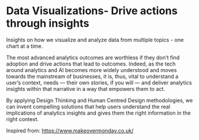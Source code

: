 # Data Visualizations- Drive actions through insights

Insights on how we visualize and analyze data from multiple topics - one chart at a time.

The most advanced analytics outcomes are worthless if they don’t find adoption and drive actions that lead to outcomes. Indeed, as the tech around analytics and AI becomes more widely understood and moves towards the mainstream of businesses, it is, thus, vital to understand a user’s context, needs — their own stories, if you will — and deliver analytics insights within that narrative in a way that empowers them to act.  

By applying Design Thinking and Human Centred Design methodologies, we can invent compelling solutions that help users understand the real implications of analytics insights and gives them the right information in the right context. 

Inspired from: https://www.makeovermonday.co.uk/
